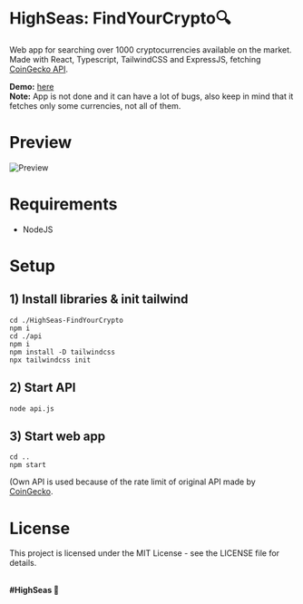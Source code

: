# HighSeas: FindYourCrypto🔍
Web app for searching over 1000 cryptocurrencies available on the market. <br>
Made with React, Typescript, TailwindCSS and ExpressJS, fetching [CoinGecko API](https://www.coingecko.com/en/api).

**Demo:** [here](https://ondrejpacovsky.cz/demo/highseas/FindYourCrypto/index.html) <br>
**Note:** App is not done and it can have a lot of bugs, also keep in mind that it fetches only some currencies, not all of them.

# Preview
![Preview](https://ondrejpacovsky.cz/demo/highseas/FindYourCrypto/preview.jpg)

# Requirements
- NodeJS

# Setup 
## 1) Install libraries & init tailwind
```
cd ./HighSeas-FindYourCrypto
npm i
cd ./api
npm i
npm install -D tailwindcss
npx tailwindcss init
```
## 2) Start API
```
node api.js
```
## 3) Start web app
```
cd ..
npm start
```

(Own API is used because of the rate limit of original API made by [CoinGecko](https://www.coingecko.com/en/api).

# License
This project is licensed under the MIT License - see the LICENSE file for details.

<br>
<b>#HighSeas 💖</b>
